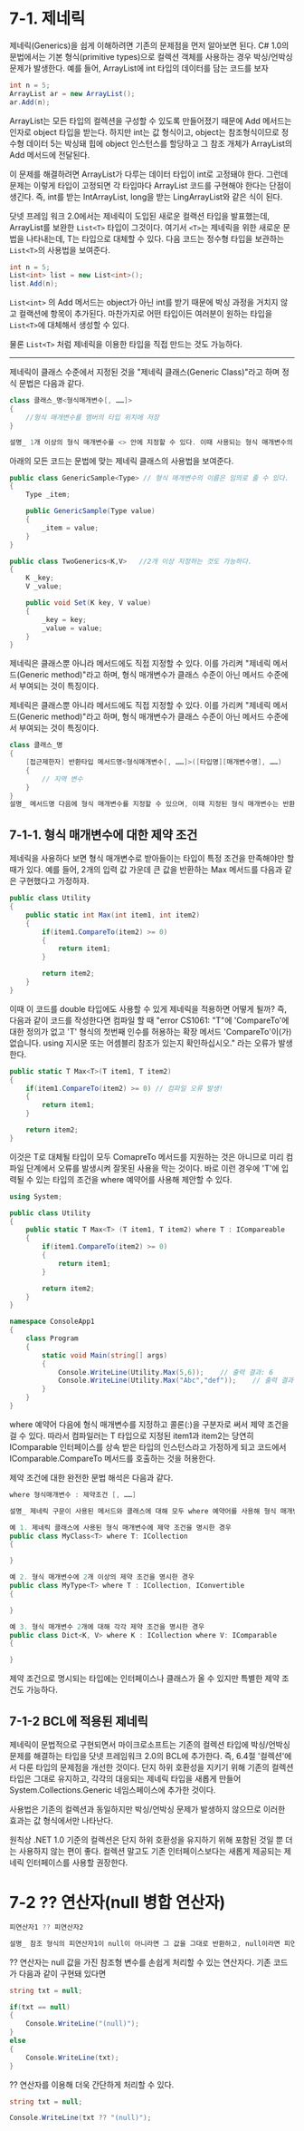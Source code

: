 # 7-1. 제네릭 
제네릭(Generics)을 쉽게 이해하려면 기존의 문제점을 먼저 알아보면 된다. C# 1.0의 문법에서는 기본 형식(primitive types)으로 컬렉션 객체를 사용하는 경우 박싱/언박싱 문제가 발생한다. 예를 들어, ArrayList에 int 타입의 데이터를 담는 코드를 보자 

```cs
int n = 5;
ArrayList ar = new ArrayList();
ar.Add(n);
```

ArrayList는 모든 타입의 컬렉션을 구성할 수 있도록 만들어졌기 때문에 Add 메서드는 인자로 object 타입을 받는다. 하지만 int는 값 형식이고, object는 참조형식이므로 정수형 데이터 5는 박싱돼 힙에 object 인스턴스를 할당하고 그 참조 개체가 ArrayList의 Add 메서드에 전달된다. 
<br>

이 문제를 해결하려면 ArrayList가 다루는 데이터 타입이 int로 고정돼야 한다. 그런데 문제는 이렇게 타입이 고정되면 각 타입마다 ArrayList 코드를 구현해야 한다는 단점이 생긴다. 즉, int를 받는 IntArrayList, long을 받는 LingArrayList와 같은 식이 된다. 
<br>

닷넷 프레임 워크 2.0에서는 제네릭이 도입된 새로운 컬랙션 타입을 발표했는데, ArrayList를 보완한 `List<T>` 타입이 그것이다. 여기서 `<T>`는 제네릭을 위한 새로운 문법을 나타내는데, T는 타입으로 대체할 수 있다. 다음 코드는 정수형 타입을 보관하는 `List<T>`의 사용법을 보여준다. 

```cs
int n = 5;
List<int> list = new List<int>();
list.Add(n);
```
`List<int>` 의 Add 메서드는 object가 아닌 int를 받기 때문에 박싱 과정을 거치지 않고 컬랙션에 항목이 추가된다. 마찬가지로 어떤 타입이든 여러분이 원하는 타입을 `List<T>`에 대체해서 생성할 수 있다. 
<br>

물론 `List<T>` 처럼 제네릭을 이용한 타입을 직접 만드는 것도 가능하다.
<br>

---
제네릭이 클래스 수준에서 지정된 것을 "제네릭 클래스(Generic Class)"라고 하며 정식 문법은 다음과 같다.

```cs
class 클래스_명<형식매개변수[, ……]>
{
    //형식 매개변수를 멤버의 타입 위치에 저장 
}

설명_ 1개 이상의 형식 매개변수를 <> 안에 지정할 수 있다. 이때 사용되는 형식 매개변수의 이름은 임의로 지정할 수 있다. 
```
아래의 모든 코드는 문법에 맞는 제네릭 클래스의 사용법을 보여준다. 

```cs
public class GenericSample<Type> // 형식 매개변수의 이름은 임의로 줄 수 있다. 
{
    Type _item;

    public GenericSample(Type value)
    {
        _item = value;
    }
}

public class TwoGenerics<K,V>   //2개 이상 지정하는 것도 가능하다. 
{
    K _key;
    V _value; 

    public void Set(K key, V value)
    {
        _key = key;
        _value = value;
    }
}
```

제네릭은 클래스뿐 아니라 메서드에도 직접 지정할 수 있다. 이를 가리켜 "제네릭 메서드(Generic method)"라고 하며, 형식 매개변수가 클래스 수준이 아닌 메서드 수준에서 부여되는 것이 특징이다. 
<br>

제네릭은 클래스뿐 아니라 메서드에도 직접 지정할 수 있다. 이를 가리켜 "제네릭 메서드(Generic method)"라고 하며, 형식 매개변수가 클래스 수준이 아닌 메서드 수준에서 부여되는 것이 특징이다. 

```cs
class 클래스_명
{
    [접근제한자] 반환타입 메서드명<형식매개변수[, ……]>([타입명][매개변수명], ……)
    {
        // 지역 변수
    }
}
설명_ 메서드명 다음에 형식 매개변수를 지정할 수 있으며, 이때 지정된 형식 매개변수는 반환 타입, 메서드의 매개변수 타입, 메서드의 지역변수 타입에 사용할 수 있다. 
```
## 7-1-1. 형식 매개변수에 대한 제약 조건 
제네릭을 사용하다 보면 형식 매개변수로 받아들이는 타입이 특정 조건을 만족해야만 할 때가 있다. 예를 들어, 2개의 입력 값 가운데 큰 값을 반환하는 Max 메서드를 다음과 같은 구현했다고 가정하자. 

```cs
public class Utility
{
    public static int Max(int item1, int item2)
    {
        if(item1.CompareTo(item2) >= 0)
        {
            return item1;
        }

        return item2;
    }
}
```
이때 이 코드를 double 타입에도 사용할 수 있게 제네릭을 적용하면 어떻게 될까? 즉, 다음과 같이 코드를 작성한다면 컴파일 할 때 "error CS1061: "T"에 'CompareTo'에 대한 정의가 없고 'T' 형식의 첫번째 인수를 허용하는 확장 메서드 'CompareTo'이(가) 없습니다. using 지시문 또는 어셈블리 참조가 있는지 확인하십시오." 라는 오류가 발생한다. 
<br>

```cs
public static T Max<T>(T item1, T item2)
{
    if(item1.CompareTo(item2) >= 0) // 컴파일 오류 발생!
    {
        return item1;
    }

    return item2;
}
```
이것은 T로 대체될 타입이 모두 ComapreTo 메서드를 지원하는 것은 아니므로 미리 컴파일 단계에서 오류를 발생시켜 잘못된 사용을 막는 것이다. 바로 이런 경우에 'T'에 입력될 수 있는 타입의 조건을 where 예약어를 사용해 제안할 수 있다. 
<br>

```cs
using System;

public class Utility 
{
    public static T Max<T> (T item1, T item2) where T : ICompareable
    {
        if(item1.CompareTo(item2) >= 0)
        {
            return item1;
        }

        return item2;
    }
}

namespace ConsoleApp1
{
    class Program
    {
        static void Main(string[] args)
        {
            Console.WriteLine(Utility.Max(5,6));    // 출력 결과: 6
            Console.WriteLine(Utility.Max("Abc","def"));    // 출력 결과: def
        }
    }
}
```
where 예약어 다음에 형식 매개변수를 지정하고 콜론(:)을 구분자로 써서 제약 조건을 걸 수 있다. 따라서 컴파일러는 T 타입으로 지정된 item1과 item2는 당연히 IComparable 인터페이스를 상속 받은 타입의 인스턴스라고 가정하게 되고 코드에서 IComparable.CompareTo 메서드를 호출하는 것을 허용한다. <br>

제약 조건에 대한 완전한 문법 해석은 다음과 같다.

```cs
where 형식매개변수 : 제약조건 [, ……]

설명_ 제네릭 구문이 사용된 메서드와 클래스에 대해 모두 where 예약어를 사용해 형식 매개변수가 따라야 하 제약 조건을 1개 이상 지정할 수 있고, 형식 매개변수의 수 만큼 where 조건을 지정할 수 있다.

예 1. 제네릭 클래스에 사용된 형식 매개변수에 제약 조건을 명시한 경우
public class MyClass<T> where T: ICollection
{

}

예 2. 형식 매개변수에 2개 이상의 제약 조건을 명시한 경우
public class MyType<T> where T : ICollection, IConvertible
{

}

예 3. 형식 매개변수 2개에 대해 각각 제약 조건을 명시한 경우 
public class Dict<K, V> where K : ICollection where V: IComparable
{

}
```
제약 조건으로 명시되는 타입에는 인터페이스나 클래스가 올 수 있지만 특별한 제약 조건도 가능하다. 

## 7-1-2 BCL에 적용된 제네릭 
제네릭이 문법적으로 구현되면서 마이크로소프트는 기존의 컬렉션 타입에 박싱/언박싱 문제를 해결하는 타입을 닷넷 프레임워크 2.0의 BCL에 추가한다. 즉, 6.4절 '컬렉션'에서 다룬 타입의 문제점을 개선한 것이다. 단지 하위 호환성을 지키기 위해 기존의 컬렉션 타입은 그대로 유지하고, 각각의 대응되는 제네릭 타입을 새롭게 만들어 System.Collections.Generic 네임스페이스에 추가한 것이다. 
<br>

사용법은 기존의 컬렉션과 동일하지만 박싱/언박싱 문제가 발생하지 않으므로 이러한 효과는 값 형식에서만 나타난다. 
<br>

원칙상 .NET 1.0 기준의 컬렉션은 단지 하위 호환성을 유지하기 위해 포함된 것일 뿐 더는 사용하지 않는 편이 좋다. 컬렉션 말고도 기존 인터페이스보다는 새롭게 제공되는 제네릭 인터페이스를 사용할 권장한다. 
<br>

# 7-2 ?? 연산자(null 병합 연산자)

```cs
피연산자1 ?? 피연산자2

설명_ 참조 형식의 피연산자1이 null이 아니라면 그 값을 그대로 반환하고, null이라면 피연산자2의 값을 반환하다.
```
?? 연산자는 null 값을 가진 참조형 변수를 손쉽게 처리할 수 있는 연산자다. 기존 코드가 다음과 같이 구현돼 있다면

```cs
string txt = null;

if(txt == null)
{
    Console.WriteLine("(null)");
}
else
{
    Console.WriteLine(txt);
}
```

?? 연산자를 이용해 더욱 간단하게 처리할 수 있다. 

```cs
string txt = null;

Console.WriteLine(txt ?? "(null)");
```